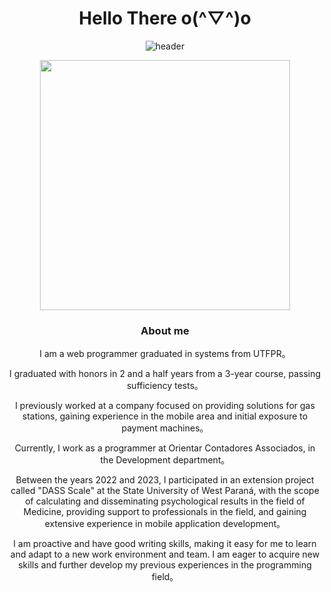 <div align="center">
  <h1>Hello There o(^▽^)o</h1>
  
  ![header](https://capsule-render.vercel.app/api?type=waving&color=ff2167&height=300&section=header&text=I%20mainly%20use%20Golang,%20Flutter,%20Java%20and%20TypeScript.&fontSize=36&fontColor=ffffff)
  
</div>

<p align="center">
  <img src='https://counter.seku.su/cmoe?name=falchi&theme=r34' width="400px">
</p>


<div align="center">
  <h3>About me</h3>
I am a web programmer graduated in systems from UTFPR。
  
I graduated with honors in 2 and a half years from a 3-year course, passing sufficiency tests。

I previously worked at a company focused on providing solutions for gas stations, gaining experience in the mobile area and initial exposure to payment machines。

Currently, I work as a programmer at Orientar Contadores Associados, in the Development department。

Between the years 2022 and 2023, I participated in an extension project called "DASS Scale" at the State University of West Paraná, with the scope of calculating and disseminating psychological results in the field of Medicine, providing support to professionals in the field, and gaining extensive experience in mobile application development。

I am proactive and have good writing skills, making it easy for me to learn and adapt to a new work environment and team. I am eager to acquire new skills and further develop my previous experiences in the programming field。<br><br>
</div>

